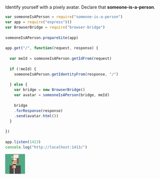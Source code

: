 Identify yourself with a pixely avatar. Declare that **someone-is-a-person**.

```javascript
var someoneIsAPerson = require("someone-is-a-person")
var app = require("express")()
var BrowserBridge = require("browser-bridge")

someoneIsAPerson.prepareSite(app)

app.get("/", function(request, response) {

  var meId = someoneIsAPerson.getIdFrom(request)

  if (!meId) {
    someoneIsAPerson.getIdentityFrom(response, "/")

  } else {
    var bridge = new BrowserBridge()
    var avatar = someoneIsAPerson(bridge, meId)

    bridge
    .forResponse(response)
    .send(avatar.html())
  }

})

app.listen(1413)
console.log("http://localhost:1413/")
```

![Picture of Erik made of 11 DIVs](pixel-portrait.gif)
